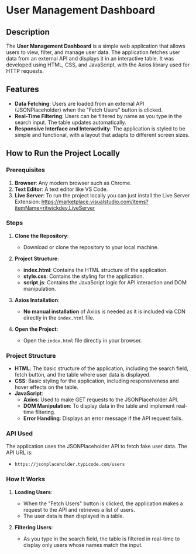 # User Management Dashboard

## Description

The **User Management Dashboard** is a simple web application that allows users to view, filter, and manage user data. The application fetches user data from an external API and displays it in an interactive table. It was developed using HTML, CSS, and JavaScript, with the Axios library used for HTTP requests.

## Features

- **Data Fetching**: Users are loaded from an external API (JSONPlaceholder) when the "Fetch Users" button is clicked.
- **Real-Time Filtering**: Users can be filtered by name as you type in the search input. The table updates automatically.
- **Responsive Interface and Interactivity**: The application is styled to be simple and functional, with a layout that adapts to different screen sizes.

## How to Run the Project Locally

### Prerequisites

1. **Browser**: Any modern browser such as Chrome.
2. **Text Editor**: A text editor like VS Code.
3. **Live Server**: To run the project locally you can just install the Live Server Extension: https://marketplace.visualstudio.com/items?itemName=ritwickdey.LiveServer

### Steps

1. **Clone the Repository**:
   - Download or clone the repository to your local machine.

2. **Project Structure**:
   - **index.html**: Contains the HTML structure of the application.
   - **style.css**: Contains the styling for the application.
   - **script.js**: Contains the JavaScript logic for API interaction and DOM manipulation.

3. **Axios Installation**:
   - **No manual installation** of Axios is needed as it is included via CDN directly in the `index.html` file.

4. **Open the Project**:
   - Open the `index.html` file directly in your browser.

### Project Structure

- **HTML**: The basic structure of the application, including the search field, fetch button, and the table where user data is displayed.
- **CSS**: Basic styling for the application, including responsiveness and hover effects on the table.
- **JavaScript**: 
  - **Axios**: Used to make GET requests to the JSONPlaceholder API.
  - **DOM Manipulation**: To display data in the table and implement real-time filtering.
  - **Error Handling**: Displays an error message if the API request fails.

### API Used

The application uses the JSONPlaceholder API to fetch fake user data. The API URL is:

- `https://jsonplaceholder.typicode.com/users`

### How It Works

1. **Loading Users**:
   - When the "Fetch Users" button is clicked, the application makes a request to the API and retrieves a list of users.
   - The user data is then displayed in a table.

2. **Filtering Users**:
   - As you type in the search field, the table is filtered in real-time to display only users whose names match the input.
